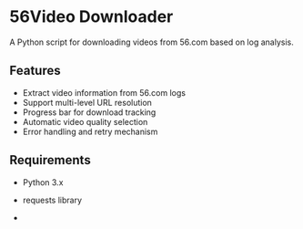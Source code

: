 # 56Video Downloader

A Python script for downloading videos from 56.com based on log analysis.

## Features

- Extract video information from 56.com logs
- Support multi-level URL resolution
- Progress bar for download tracking
- Automatic video quality selection
- Error handling and retry mechanism

## Requirements

- Python 3.x
- requests library

-